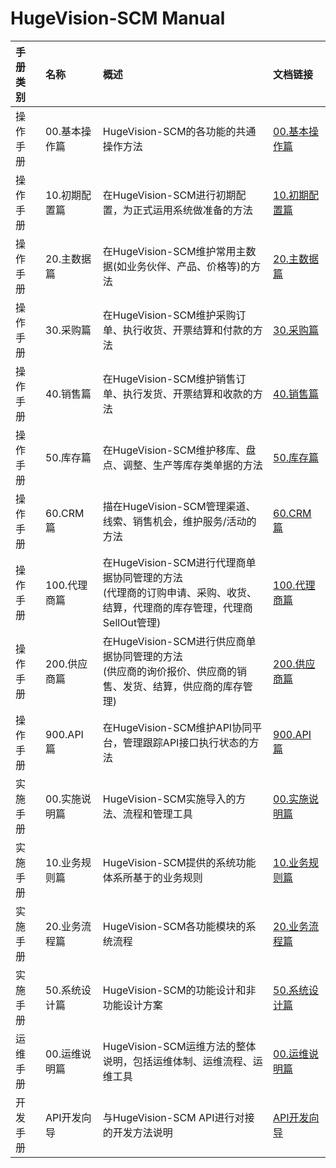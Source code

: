 
# HugeVision-SCM Manual


|手册类别|名称|概述|文档链接|
|:--|:--|:---|:--|
操作手册|00.基本操作篇|HugeVision-SCM的各功能的共通操作方法|[00.基本操作篇](PNG/HugeVision-SCM操作手册-00.基本操作篇/indexformal.md)|
操作手册|10.初期配置篇|在HugeVision-SCM进行初期配置，为正式运用系统做准备的方法|[10.初期配置篇](PNG/HugeVision-SCM操作手册-10.初期配置篇/indexformal.md)|
操作手册|20.主数据篇|在HugeVision-SCM维护常用主数据(如业务伙伴、产品、价格等)的方法|[20.主数据篇](PNG/HugeVision-SCM操作手册-20.主数据篇/indexformal.md)|
操作手册|30.采购篇|在HugeVision-SCM维护采购订单、执行收货、开票结算和付款的方法|[30.采购篇](PNG/HugeVision-SCM操作手册-30.采购篇/indexformal.md)|
操作手册|40.销售篇|在HugeVision-SCM维护销售订单、执行发货、开票结算和收款的方法|[40.销售篇](PNG/HugeVision-SCM操作手册-40.销售篇/indexformal.md)|
操作手册|50.库存篇|在HugeVision-SCM维护移库、盘点、调整、生产等库存类单据的方法|[50.库存篇](PNG/HugeVision-SCM操作手册-50.库存篇/indexformal.md)|
操作手册|60.CRM篇|描在HugeVision-SCM管理渠道、线索、销售机会，维护服务/活动的方法|[60.CRM篇](PNG/HugeVision-SCM操作手册-60.CRM篇/indexformal.md)|
操作手册|100.代理商篇|在HugeVision-SCM进行代理商单据协同管理的方法<br>(代理商的订购申请、采购、收货、结算，代理商的库存管理，代理商SellOut管理)|[100.代理商篇](PNG/HugeVision-SCM操作手册-100.代理商篇/indexformal.md)|
操作手册|200.供应商篇|在HugeVision-SCM进行供应商单据协同管理的方法<br>(供应商的询价报价、供应商的销售、发货、结算，供应商的库存管理)|[200.供应商篇](PNG/HugeVision-SCM操作手册-200.供应商篇/indexformal.md)|
操作手册|900.API篇|在HugeVision-SCM维护API协同平台，管理跟踪API接口执行状态的方法|[900.API篇](PNG/HugeVision-SCM操作手册-900.API篇/indexformal.md)|
实施手册|00.实施说明篇|HugeVision-SCM实施导入的方法、流程和管理工具|[00.实施说明篇](PNG/HugeVision-SCM实施手册-00.实施说明篇/indexformal.md)|
实施手册|10.业务规则篇|HugeVision-SCM提供的系统功能体系所基于的业务规则|[10.业务规则篇](PNG/HugeVision-SCM实施手册-10.业务规则篇/indexformal.md)|
实施手册|20.业务流程篇|HugeVision-SCM各功能模块的系统流程|[20.业务流程篇](PNG/HugeVision-SCM实施手册-20.业务流程篇/indexformal.md)|
实施手册|50.系统设计篇|HugeVision-SCM的功能设计和非功能设计方案|[50.系统设计篇](PNG/HugeVision-SCM实施手册-50.系统设计篇/indexformal.md)|
运维手册|00.运维说明篇|HugeVision-SCM运维方法的整体说明，包括运维体制、运维流程、运维工具|[00.运维说明篇](PNG/HugeVision-SCM运维手册-00.运维说明篇/indexformal.md)|
开发手册|API开发向导|与HugeVision-SCM API进行对接的开发方法说明|[API开发向导](../api.md)
